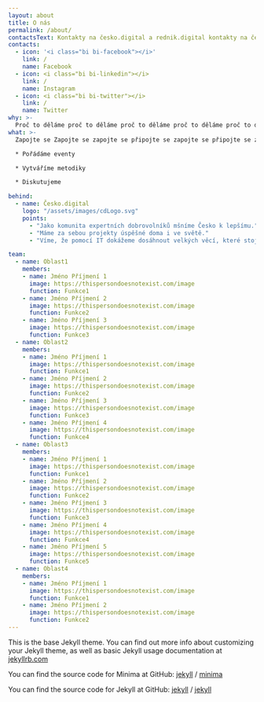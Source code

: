```yaml
---
layout: about
title: O nás
permalink: /about/
contactsText: Kontakty na česko.digital a rednik.digital kontakty na česko.digital a rednik.digital kontakty na česko.digital a rednik.digital kontakty na česko.digital a rednik.digital 
contacts:
  - icon: '<i class="bi bi-facebook"></i>'
    link: /
    name: Facebook
  - icon: <i class="bi bi-linkedin"></i>
    link: /
    name: Instagram
  - icon: <i class="bi bi-twitter"></i>
    link: /
    name: Twitter
why: >-
  Proč to děláme proč to děláme proč to děláme proč to děláme proč to děláme
what: >-
  Zapojte se Zapojte se zapojte se připojte se zapojte se připojte se zapojte se připojte se zapojte se připojte se zapojte se připojte se zapojte se připojte se zapojte se připojte se zapojte se připojte se zapojte se připojte se

  * Pořádáme eventy

  * Vytváříme metodiky

  * Diskutujeme

behind:
  - name: Česko.digital
    logo: "/assets/images/cdLogo.svg"
    points:
      - "Jako komunita expertních dobrovolníků mšníme Česko k lepšímu."
      - "Máme za sebou projekty úspěšné doma i ve světě."
      - "Víme, že pomocí IT dokážeme dosáhnout velkých věcí, které stojí méně a fungují lépe."

team:
  - name: Oblast1
    members:
    - name: Jméno Příjmení 1
      image: https://thispersondoesnotexist.com/image
      function: Funkce1
    - name: Jméno Příjmení 2
      image: https://thispersondoesnotexist.com/image
      function: Funkce2
    - name: Jméno Příjmení 3
      image: https://thispersondoesnotexist.com/image
      function: Funkce3
  - name: Oblast2
    members:
    - name: Jméno Příjmení 1
      image: https://thispersondoesnotexist.com/image
      function: Funkce1
    - name: Jméno Příjmení 2
      image: https://thispersondoesnotexist.com/image
      function: Funkce2
    - name: Jméno Příjmení 3
      image: https://thispersondoesnotexist.com/image
      function: Funkce3
    - name: Jméno Příjmení 4
      image: https://thispersondoesnotexist.com/image
      function: Funkce4
  - name: Oblast3
    members:
    - name: Jméno Příjmení 1
      image: https://thispersondoesnotexist.com/image
      function: Funkce1
    - name: Jméno Příjmení 2
      image: https://thispersondoesnotexist.com/image
      function: Funkce2
    - name: Jméno Příjmení 3
      image: https://thispersondoesnotexist.com/image
      function: Funkce3
    - name: Jméno Příjmení 4
      image: https://thispersondoesnotexist.com/image
      function: Funkce4
    - name: Jméno Příjmení 5
      image: https://thispersondoesnotexist.com/image
      function: Funkce5
  - name: Oblast4
    members:
    - name: Jméno Příjmení 1
      image: https://thispersondoesnotexist.com/image
      function: Funkce1
    - name: Jméno Příjmení 2
      image: https://thispersondoesnotexist.com/image
      function: Funkce2
---
```


This is the base Jekyll theme. You can find out more info about customizing your Jekyll theme, as well as basic Jekyll usage documentation at [jekyllrb.com](https://jekyllrb.com/)

You can find the source code for Minima at GitHub:
[jekyll][jekyll-organization] /
[minima](https://github.com/jekyll/minima)

You can find the source code for Jekyll at GitHub:
[jekyll][jekyll-organization] /
[jekyll](https://github.com/jekyll/jekyll)


[jekyll-organization]: https://github.com/jekyll
